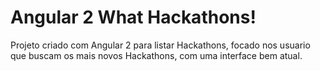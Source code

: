 # Angular 2 What Hackathons!

Projeto criado com Angular 2 para listar Hackathons, focado nos usuario que buscam os mais novos Hackathons, com uma interface 
bem atual.


